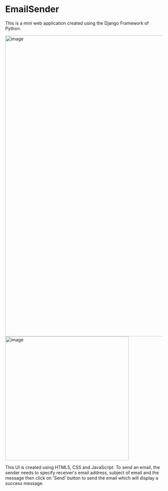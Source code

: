 # EmailSender

This is a mini web application created using the Django Framework of Python.

<img width="960" alt="image" src="https://user-images.githubusercontent.com/70108118/177626552-6aedaf5a-ba5c-4246-8911-aaff5ebc9658.png">
<img width="395" alt="image" src="https://user-images.githubusercontent.com/70108118/177631488-7f1f48ab-6086-4471-97ee-b2553c266402.png">

This UI is created using HTML5, CSS and JavaScript.
To send an email, the sender needs to specify receiver's email address, subject of email and the message then click on 'Send' button to send the email which will display a success message. 
